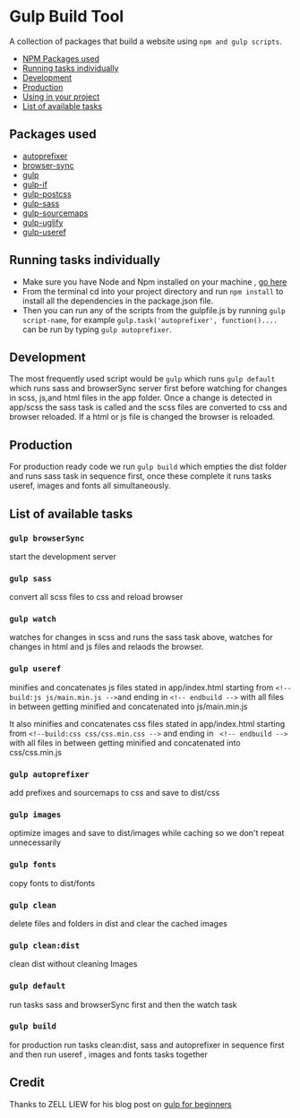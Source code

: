 # Gulp Build Tool

A collection of packages that build a website using `npm and gulp scripts`.

* [NPM Packages used](#packages-used)
* [Running tasks individually](#running-tasks-individually)
* [Development](#development)
* [Production](#production)
* [Using in your project](#using-in-your-project)
* [List of available tasks](#list-of-available-tasks)


## Packages used  
  * [autoprefixer](https://github.com/postcss/autoprefixer)
  * [browser-sync](https://github.com/Browsersync/browser-sync)  
  * [gulp](https://github.com/gulpjs/gulp)
  * [gulp-if](https://github.com/robrich/gulp-if)
  * [gulp-postcss](https://github.com/postcss/gulp-postcss)
  * [gulp-sass](https://github.com/dlmanning/gulp-sass)
  * [gulp-sourcemaps](https://github.com/gulp-sourcemaps/gulp-sourcemaps)
  * [gulp-uglify](https://github.com/terinjokes/gulp-uglify)
  * [gulp-useref](https://github.com/jonkemp/gulp-useref)


## Running tasks individually
* Make sure you have Node and Npm installed on your machine , [go here](https://nodejs.org/en/download/package-manager/)
* From the terminal cd into your project directory and run  `npm install` to install all the dependencies in the package.json
  file.
* Then you can run any of the scripts from the gulpfile.js by running `gulp script-name`, for example `gulp.task('autoprefixer', function()....` can be run by typing `gulp autoprefixer`.

## Development
The most frequently used script would be `gulp` which runs  `gulp default` which runs sass and browserSync server first before  watching for changes in scss, js,and html files in the app folder. Once a change is detected in app/scss the sass task is called and the scss files are converted to css and browser
reloaded. If a html or js file is changed the browser is reloaded.

## Production
For production ready code we run `gulp build` which empties the dist folder and
runs sass task in sequence first, once these complete it runs tasks useref,
images and fonts all simultaneously.

## List of available tasks
### `gulp browserSync`

start the development server

### `gulp sass`

convert all scss files to css and reload browser

### `gulp watch`

watches for changes in scss and runs the sass task above, watches for changes in
html and js files and relaods the browser.

### `gulp useref`

minifies and concatenates js files stated in app/index.html starting from `<!--build:js js/main.min.js -->`and ending in `<!-- endbuild -->` with all files
in between getting minified and concatenated into js/main.min.js

 It also minifies and concatenates css files stated in app/index.html starting from `<!--build:css css/css.min.css -->` and ending in ` <!-- endbuild -->` with all files in between getting minified and concatenated into css/css.min.js

### `gulp autoprefixer`

add prefixes and sourcemaps to css and save to dist/css

### `gulp images`

optimize images and save to dist/images  while caching so we don't repeat unnecessarily

### `gulp fonts`

copy fonts to dist/fonts

### `gulp clean`

delete files and folders in dist and clear the cached images

### `gulp clean:dist`

clean dist without cleaning Images

### `gulp default`

run tasks sass and browserSync first and then the watch task

### `gulp build`

for production run tasks clean:dist, sass and autoprefixer in sequence first and then run useref
, images and fonts tasks together

## Credit
Thanks to  ZELL LIEW for his blog post on [gulp for beginners](https://css-tricks.com/gulp-for-beginners/)
